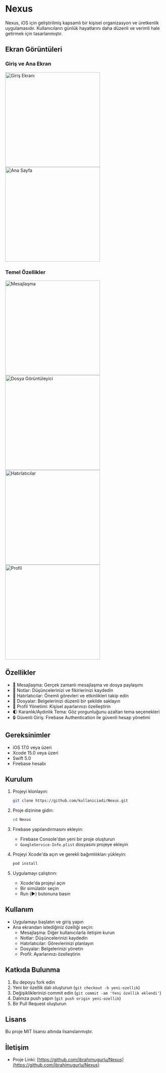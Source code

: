 # Nexus

Nexus, iOS için geliştirilmiş kapsamlı bir kişisel organizasyon ve üretkenlik uygulamasıdır. Kullanıcıların günlük hayatlarını daha düzenli ve verimli hale getirmek için tasarlanmıştır.

## Ekran Görüntüleri

### Giriş ve Ana Ekran
<img src="screenshots/login.png" width="300" alt="Giriş Ekranı">
<img src="screenshots/homepage.png" width="300" alt="Ana Sayfa">

### Temel Özellikler
<img src="screenshots/chat.png" width="300" alt="Mesajlaşma">
<img src="screenshots/fileviewer.png" width="300" alt="Dosya Görüntüleyici">
<img src="screenshots/reminder.png" width="300" alt="Hatırlatıcılar">
<img src="screenshots/profile.png" width="300" alt="Profil">

## Özellikler

- 💬 Mesajlaşma: Gerçek zamanlı mesajlaşma ve dosya paylaşımı
- 📝 Notlar: Düşüncelerinizi ve fikirlerinizi kaydedin
- 📅 Hatırlatıcılar: Önemli görevleri ve etkinlikleri takip edin
- 📁 Dosyalar: Belgelerinizi düzenli bir şekilde saklayın
- 👤 Profil Yönetimi: Kişisel ayarlarınızı özelleştirin
- 🌓 Karanlık/Aydınlık Tema: Göz yorgunluğunu azaltan tema seçenekleri
- 🔒 Güvenli Giriş: Firebase Authentication ile güvenli hesap yönetimi

## Gereksinimler

- iOS 17.0 veya üzeri
- Xcode 15.0 veya üzeri
- Swift 5.0
- Firebase hesabı

## Kurulum

1. Projeyi klonlayın:
   ```bash
   git clone https://github.com/kullaniciadi/Nexus.git
   ```

2. Proje dizinine gidin:
   ```bash
   cd Nexus
   ```

3. Firebase yapılandırmasını ekleyin:
   - Firebase Console'dan yeni bir proje oluşturun
   - `GoogleService-Info.plist` dosyasını projeye ekleyin

4. Projeyi Xcode'da açın ve gerekli bağımlılıkları yükleyin:
   ```bash
   pod install
   ```

5. Uygulamayı çalıştırın:
   - Xcode'da projeyi açın
   - Bir simülatör seçin
   - Run (▶️) butonuna basın

## Kullanım

- Uygulamayı başlatın ve giriş yapın
- Ana ekrandan istediğiniz özelliği seçin:
  - Mesajlaşma: Diğer kullanıcılarla iletişim kurun
  - Notlar: Düşüncelerinizi kaydedin
  - Hatırlatıcılar: Görevlerinizi planlayın
  - Dosyalar: Belgelerinizi yönetin
  - Profil: Ayarlarınızı özelleştirin

## Katkıda Bulunma

1. Bu depoyu fork edin
2. Yeni bir özellik dalı oluşturun (`git checkout -b yeni-ozellik`)
3. Değişikliklerinizi commit edin (`git commit -am 'Yeni özellik eklendi'`)
4. Dalınıza push yapın (`git push origin yeni-ozellik`)
5. Bir Pull Request oluşturun

## Lisans

Bu proje MIT lisansı altında lisanslanmıştır.

## İletişim

- Proje Linki: [https://github.com/ibrahimugurlu/Nexus](https://github.com/ibrahimugurlu/Nexus)